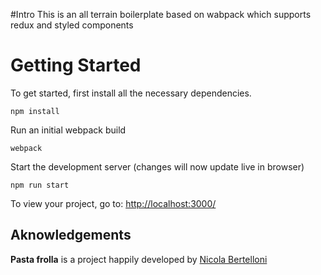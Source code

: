 #Intro 
This is an all terrain boilerplate based on wabpack which supports redux and styled components

# Getting Started

To get started, first install all the necessary dependencies.

```
npm install
```

Run an initial webpack build

```
webpack
```

Start the development server (changes will now update live in browser)

```
npm run start
```

To view your project, go to: [http://localhost:3000/](http://localhost:3000/)

## Aknowledgements
**Pasta frolla** is a project happily developed by [Nicola Bertelloni](mailto:nicola.bertelloni@gmail.com)
